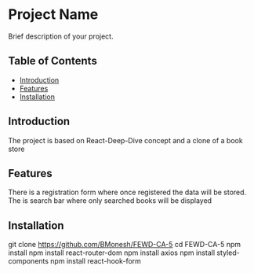 # Project Name

Brief description of your project.

## Table of Contents
- [Introduction](#introduction)
- [Features](#features)
- [Installation](#installation)

## Introduction
The project is based on React-Deep-Dive concept and a clone of a book store

## Features

There is a registration form where once registered the data will be stored.
The is search bar where only searched books will be displayed

## Installation

git clone https://github.com/BMonesh/FEWD-CA-5
cd FEWD-CA-5
npm install
npm install react-router-dom
npm install axios
npm install styled-components
npm install react-hook-form

